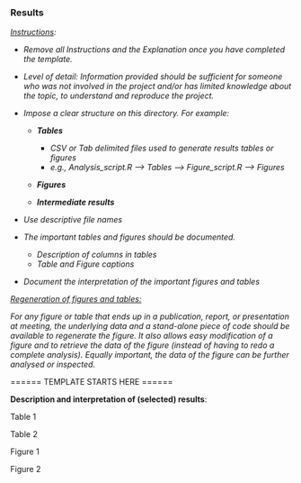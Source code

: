 ### Results



*<u>Instructions</u>:* 

* *Remove all Instructions and the Explanation once you have completed the template.*

* *Level of detail: Information provided should be sufficient for someone who was not involved in the project and/or has limited knowledge about the topic,  to understand and reproduce the project.* 

  

* *Impose a clear structure on this directory. For example:* 

  * ***Tables***
    * *CSV or Tab delimited files used to generate results tables or figures*
    * *e.g., Analysis_script.R --> Tables --> Figure_script.R --> Figures*

  * ***Figures***

  * ***Intermediate results***

* *Use descriptive file names*

* *The important tables and figures should be documented.*

  * *Description of columns in tables*
  * *Table and Figure captions*

* *Document the interpretation of the important figures and tables*

  

*<u>Regeneration of figures and tables:</u>* 

*For any figure or table that ends up in a publication, report, or presentation at meeting, the underlying data and a stand-alone piece of code should be available to regenerate the figure. It also allows easy modification of a figure and to retrieve the data of the figure (instead of having to redo a complete analysis). Equally important, the data of the figure can be further analysed or inspected.*





====== TEMPLATE STARTS HERE ======



**Description and interpretation of (selected) results**:

Table 1

Table 2



Figure 1

Figure 2

